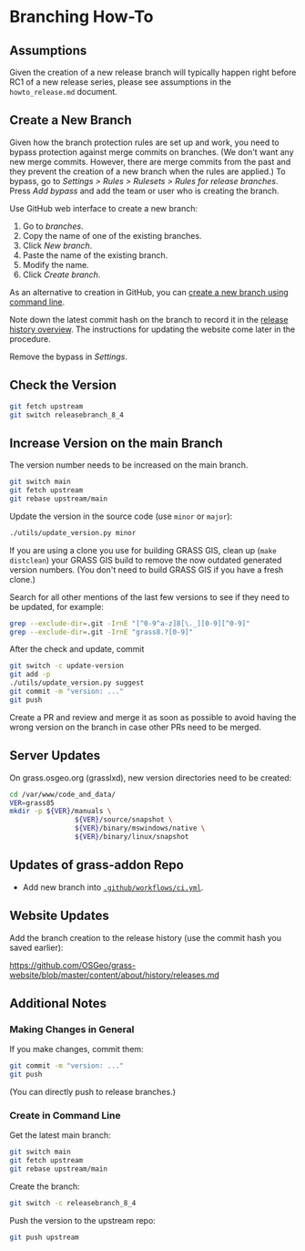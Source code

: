 # Branching How-To

## Assumptions

Given the creation of a new release branch will typically happen right
before RC1 of a new release series, please see assumptions in the
`howto_release.md` document.

## Create a New Branch

Given how the branch protection rules are set up and work,
you need to bypass protection against merge commits on branches.
(We don't want any new merge commits. However, there are merge commits
from the past and they prevent the creation of a new branch when the rules are
applied.)
To bypass, go to _Settings > Rules > Rulesets > Rules for release branches_.
Press _Add bypass_ and add the team or user who is creating the branch.

Use GitHub web interface to create a new branch:

1. Go to _branches_.
2. Copy the name of one of the existing branches.
3. Click _New branch_.
4. Paste the name of the existing branch.
5. Modify the name.
6. Click _Create branch_.

As an alternative to creation in GitHub, you can
[create a new branch using command line](#create-in-command-line).

Note down the latest commit hash on the branch to record it in the
[release history overview](https://grass.osgeo.org/about/history/releases/).
The instructions for updating the website come later in the procedure.

Remove the bypass in _Settings_.

## Check the Version

```bash
git fetch upstream
git switch releasebranch_8_4
```

## Increase Version on the main Branch

The version number needs to be increased on the main branch.

```bash
git switch main
git fetch upstream
git rebase upstream/main
```

Update the version in the source code (use `minor` or `major`):

```bash
./utils/update_version.py minor
```

If you are using a clone you use for building GRASS GIS,
clean up (`make distclean`) your GRASS GIS build to remove
the now outdated generated version numbers.
(You don't need to build GRASS GIS if you have a fresh clone.)

Search for all other mentions of the last few versions to see
if they need to be updated, for example:

```bash
grep --exclude-dir=.git -IrnE "[^0-9^a-z]8[\._][0-9][^0-9]"
grep --exclude-dir=.git -IrnE "grass8.?[0-9]"
```

After the check and update, commit

```bash
git switch -c update-version
git add -p
./utils/update_version.py suggest
git commit -m "version: ..."
git push
```

Create a PR and review and merge it as soon as possible to avoid having
the wrong version on the branch in case other PRs need to be merged.

## Server Updates

On grass.osgeo.org (grasslxd), new version directories need to be created:

```bash
cd /var/www/code_and_data/
VER=grass85
mkdir -p ${VER}/manuals \
                ${VER}/source/snapshot \
                ${VER}/binary/mswindows/native \
                ${VER}/binary/linux/snapshot
```

## Updates of grass-addon Repo

* Add new branch into
[`.github/workflows/ci.yml`](https://github.com/OSGeo/grass-addons/blob/grass8/.github/workflows/ci.yml).

## Website Updates

Add the branch creation to the release history (use the commit hash you saved earlier):

<https://github.com/OSGeo/grass-website/blob/master/content/about/history/releases.md>

## Additional Notes

### Making Changes in General

If you make changes, commit them:

```bash
git commit -m "version: ..."
git push
```

(You can directly push to release branches.)

### Create in Command Line

Get the latest main branch:

```bash
git switch main
git fetch upstream
git rebase upstream/main
```

Create the branch:

```bash
git switch -c releasebranch_8_4
```

Push the version to the upstream repo:

```bash
git push upstream
